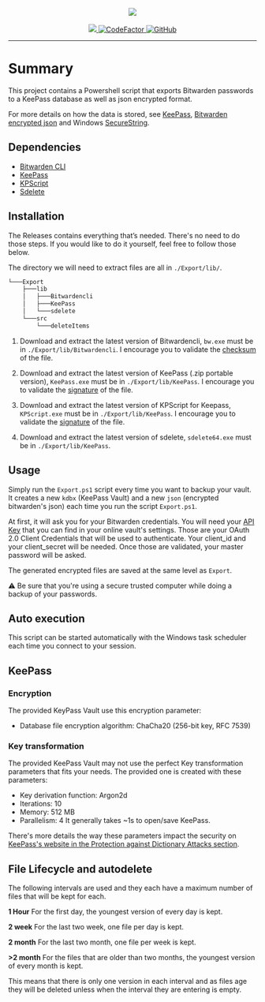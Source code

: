<p align="center">
    <img src="../../assets/logo.png" />
    <br/><br/>
    <a href="https://github.com/kevinstsauveur/bitwardenbackup/releases/latest">
        <img src="https://img.shields.io/github/v/release/kevinstsauveur/bitwardenbackup.svg" />
    </a>
    <a href="https://www.codefactor.io/repository/github/kevinstsauveur/bitwardenbackup/overview/main">
        <img src="https://www.codefactor.io/repository/github/kevinstsauveur/bitwardenbackup/badge/main" alt="CodeFactor" />
    </a>
    <a href="https://github.com/kevinstsauveur/BitwardenBackup/blob/main/LICENSE">
        <img alt="GitHub" src="https://img.shields.io/github/license/kevinstsauveur/bitwardenbackup">
    </a>
</p>

---

# Summary

This project contains a Powershell script that exports Bitwarden passwords to a KeePass database as well as json encrypted format.

For more details on how the data is stored, see [KeePass](https://keepass.info/), [Bitwarden encrypted json](https://bitwarden.com/help/article/encrypted-export/) and Windows [SecureString](https://docs.microsoft.com/en-us/dotnet/api/system.security.securestring?view=net-5.0).

## Dependencies
* [Bitwarden CLI](https://bitwarden.com/help/article/cli/#download--install)
* [KeePass](https://keepass.info/download.html)
* [KPScript](https://keepass.info/plugins.html)
* [Sdelete](https://docs.microsoft.com/en-us/sysinternals/downloads/sdelete)

## Installation

The Releases contains everything that’s needed. There's no need to do those steps. If you would like to do it yourself, feel free to follow those below.

The directory we will need to extract files are all in `./Export/lib/`.

```bash
└───Export
    ├───lib
    │   ├───Bitwardencli
    │   ├───KeePass
    │   └───sdelete
    └───src
        └───deleteItems
```


1. Download and extract the latest version of Bitwardencli, `bw.exe` must be in `./Export/lib/Bitwardencli`. I encourage you to validate the [checksum](https://github.com/bitwarden/cli/releases) of the file.

2. Download and extract the latest version of KeePass (.zip portable version), `KeePass.exe` must be in `./Export/lib/KeePass`. I encourage you to validate the [signature](https://keepass.info/integrity.html) of the file.

3. Download and extract the latest version of KPScript for Keepass, `KPScript.exe` must be in `./Export/lib/KeePass`. I encourage you to validate the [signature](https://keepass.info/integrity_etc.html) of the file.

4. Download and extract the latest version of sdelete, `sdelete64.exe` must be in `./Export/lib/KeePass`.


## Usage

Simply run the `Export.ps1` script every time you want to backup your vault. It creates a new `kdbx` (KeePass Vault) and a new `json` (encrypted bitwarden's json) each time you run the script `Export.ps1`.

At first, it will ask you for your Bitwarden credentials. You will need your [API Key](https://bitwarden.com/help/personal-api-key/) that you can find in your online vault's settings. Those are your OAuth 2.0 Client Credentials that will be used to authenticate. Your client_id and your client_secret will be needed. Once those are validated, your master password will be asked.

The generated encrypted files are saved at the same level as `Export`.

:warning: Be sure that you're using a secure trusted computer while doing a backup of your passwords.

## Auto execution
This script can be started automatically with the Windows task scheduler each time you connect to your session.

## KeePass

### Encryption
The provided KeyPass Vault use this encryption parameter:
* Database file encryption algorithm: ChaCha20 (256-bit key, RFC 7539)

### Key transformation
The provided KeePass Vault may not use the perfect Key transformation parameters that fits your needs. The provided one is created with these parameters:
* Key derivation function: Argon2d
* Iterations: 10
* Memory: 512 MB
* Parallelism: 4
It generally takes ~1s to open/save KeePass.

There's more details the way these parameters impact the security on [KeePass's website in the Protection against Dictionary Attacks section](https://keepass.info/help/base/security.html).

## File Lifecycle and autodelete

The following intervals are used and they each have a maximum number of files that will be kept for each.

**1 Hour**
For the first day, the youngest version of every day is kept.

**2 week**
For the last two week, one file per day is kept.

**2 month**
For the last two month, one file per week is kept.

**>2 month**
For the files that are older than two months, the youngest version of every month is kept.

This means that there is only one version in each interval and as files age they will be deleted unless when the interval they are entering is empty.
